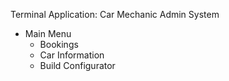 Terminal Application: Car Mechanic Admin System

- Main Menu
    - Bookings
    - Car Information
    - Build Configurator
